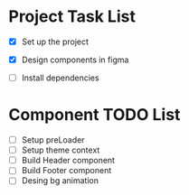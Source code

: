 # Project Task List
- [x] Set up the project
- [x] Design components in figma
- [ ] Install dependencies


# Component TODO List
- [ ] Setup preLoader
- [ ] Setup theme context
- [ ] Build Header component
- [ ] Build Footer component
- [ ] Desing bg animation
